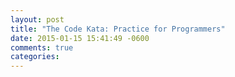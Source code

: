 ```yaml
---
layout: post
title: "The Code Kata: Practice for Programmers"
date: 2015-01-15 15:41:49 -0600
comments: true
categories:
---
```

